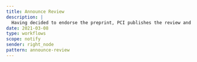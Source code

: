 ```yaml
---
title: Announce Review
description: |
  Having decided to endorse the preprint, PCI publishes the review and announces this
date: 2021-03-08
type: workflows
scope: notify
sender: right_node
pattern: announce-review
---
```

